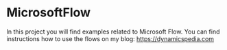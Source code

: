 # MicrosoftFlow

In this project you will find examples related to Microsoft Flow. You can find instructions how to use the flows on my blog: https://dynamicspedia.com
